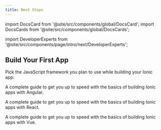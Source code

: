 ```yaml
---
title: Next Steps
---
```


<head>
  <title>Next Steps for Starting an App: Choose Your JavaScript Framework</title>
  <meta
    name="description"
    content="In order to build an Ionic app, you first need to choose the JavaScript framework you plan to use. Learn more about next steps for starting an app with Ionic."
  />
</head>

import DocsCard from '@site/src/components/global/DocsCard';
import DocsCards from '@site/src/components/global/DocsCards';

import DeveloperExperts from '@site/src/components/page/intro/next/DeveloperExperts';

## Build Your First App

Pick the JavaScript framework you plan to use while building your Ionic app:

<DocsCards>
  <DocsCard header="Start with Angular" href="../angular/your-first-app" icon="/icons/logo-angular-icon.png">
    <p>A complete guide to get you up to speed with the basics of building Ionic apps with Angular.</p>
  </DocsCard>

<DocsCard header="Start with React" href="../react/your-first-app" icon="/icons/logo-react-icon.png">
  <p>A complete guide to get you up to speed with the basics of building Ionic apps with React.</p>
</DocsCard>

  <DocsCard header="Start with Vue" href="../vue/your-first-app" icon="/icons/logo-vue-icon.png">
    <p>A complete guide to get you up to speed with the basics of building Ionic apps with Vue.</p>
  </DocsCard>
</DocsCards>

<DeveloperExperts />
